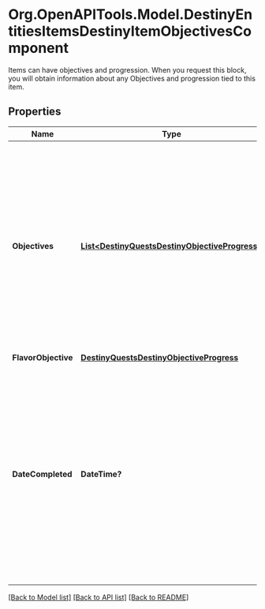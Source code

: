 # Org.OpenAPITools.Model.DestinyEntitiesItemsDestinyItemObjectivesComponent
Items can have objectives and progression. When you request this block, you will obtain information about any Objectives and progression tied to this item.

## Properties

Name | Type | Description | Notes
------------ | ------------- | ------------- | -------------
**Objectives** | [**List&lt;DestinyQuestsDestinyObjectiveProgress&gt;**](DestinyQuestsDestinyObjectiveProgress.md) | If the item has a hard association with objectives, your progress on them will be defined here.   Objectives are our standard way to describe a series of tasks that have to be completed for a reward. | [optional] 
**FlavorObjective** | [**DestinyQuestsDestinyObjectiveProgress**](DestinyQuestsDestinyObjectiveProgress.md) |  | [optional] 
**DateCompleted** | **DateTime?** | If we have any information on when these objectives were completed, this will be the date of that completion. This won&#39;t be on many items, but could be interesting for some items that do store this information. | [optional] 

[[Back to Model list]](../README.md#documentation-for-models) [[Back to API list]](../README.md#documentation-for-api-endpoints) [[Back to README]](../README.md)


